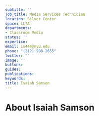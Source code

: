 ```yaml
---
subtitle: ''
job_title: Media Services Technician
location: Silver Center
space: LL7A
departments:
- Classroom Media
status: ''
expertise: 
email: is444@nyu.edu
phone: "(212) 998-2655"
twitter: ''
image: ''
buttons: 
guides: 
publications: 
keywords: 
title: Isaiah Samson
---
```


# About Isaiah Samson